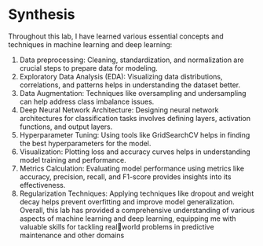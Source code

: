 # Synthesis
Throughout this lab, I have learned various essential concepts and techniques in machine 
learning and deep learning:
1. Data preprocessing: Cleaning, standardization, and normalization are crucial steps to prepare 
data for modeling.
2. Exploratory Data Analysis (EDA): Visualizing data distributions, correlations, and patterns helps in 
understanding the dataset better.
3. Data Augmentation: Techniques like oversampling and undersampling can help address class 
imbalance issues.
4. Deep Neural Network Architecture: Designing neural network architectures for classification 
tasks involves defining layers, activation functions, and output layers.
5. Hyperparameter Tuning: Using tools like GridSearchCV helps in finding the best 
hyperparameters for the model.
6. Visualization: Plotting loss and accuracy curves helps in understanding model training and 
performance.
7. Metrics Calculation: Evaluating model performance using metrics like accuracy, precision, recall, 
and F1-score provides insights into its effectiveness.
8. Regularization Techniques: Applying techniques like dropout and weight decay helps prevent 
overfitting and improve model generalization.
Overall, this lab has provided a comprehensive understanding of various aspects of 
machine learning and deep learning, equipping me with valuable skills for tackling realworld problems in predictive maintenance and other domains
